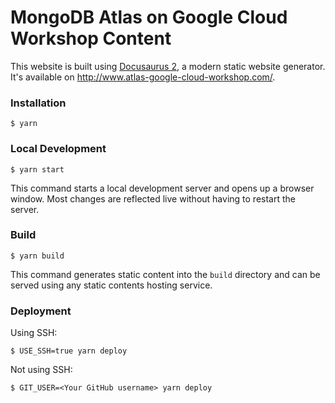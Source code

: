# MongoDB Atlas on Google Cloud Workshop Content

This website is built using [Docusaurus 2](https://docusaurus.io/), a modern static website generator. It's available on http://www.atlas-google-cloud-workshop.com/.

### Installation

```
$ yarn
```

### Local Development

```
$ yarn start
```

This command starts a local development server and opens up a browser window. Most changes are reflected live without having to restart the server.

### Build

```
$ yarn build
```

This command generates static content into the `build` directory and can be served using any static contents hosting service.

### Deployment

Using SSH:

```
$ USE_SSH=true yarn deploy
```

Not using SSH:

```
$ GIT_USER=<Your GitHub username> yarn deploy
```
